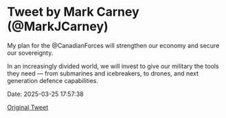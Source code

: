 # Tweet by Mark Carney (@MarkJCarney)

My plan for the @CanadianForces will strengthen our economy and secure our sovereignty. 

In an increasingly divided world, we will invest to give our military the tools they need — from submarines and icebreakers, to drones, and next generation defence capabilities.

Date: 2025-03-25 17:57:38

[Original Tweet](https://x.com/MarkJCarney/status/1904593532809023489)
